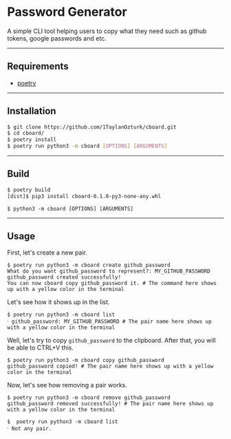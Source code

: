 # Password Generator

A simple CLI tool helping users to copy what they need such as github tokens, google passwords and etc.

---

## Requirements

- [poetry](https://python-poetry.org/)

---

## Installation

```bash
$ git clone https://github.com/1TaylanOzturk/cboard.git
$ cd cboard/
$ poetry install
$ poetry run python3 -m cboard [OPTIONS] [ARGUMENTS]
```

---

## Build

```bash
$ poetry build
[dist]$ pip3 install cboard-0.1.0-py3-none-any.whl
```

```
$ python3 -m cboard [OPTIONS] [ARGUMENTS]
```

---

## Usage

First, let's create a new pair.

```
$ poetry run python3 -m cboard create github_password
What do you want github_password to represent?: MY_GITHUB_PASSWORD
github_password created successfully!
You can now cboard copy github_password it. # The command here shows up with a yellow color in the terminal
```

Let's see how it shows up in the list.

```
$ poetry run python3 -m cboard list
⸱ github_password: MY_GITHUB_PASSWORD # The pair name here shows up with a yellow color in the terminal
```

Well, let's try to copy `github_password` to the clipboard. After that, you will be able to CTRL+V this.

```
$ poetry run python3 -m cboard copy github_password
github_password copied! # The pair name here shows up with a yellow color in the terminal
```

Now, let's see how removing a pair works.

```
$ poetry run python3 -m cboard remove github_password
github_password removed successfully! # The pair name here shows up with a yellow color in the terminal
```

```
$  poetry run python3 -m cboard list
⸱ Not any pair.
```
